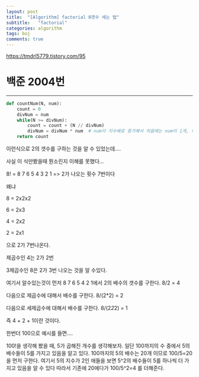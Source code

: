 ```yaml
---
layout: post
title:  "[Algorithm] factorial 0갯수 세는 법"
subtitle:   "factorial"
categories: algorithm
tags: boj
comments: true
---
```

https://tmdrl5779.tistory.com/95

# 백준 2004번
---
```python
def countNum(N, num):
    count = 0
    divNum = num
    while(N >= divNum):
        count = count + (N // divNum)
        divNum = divNum * num  # num이 지수배로 증가해서 처음에는 num이 1개, 다음은 2개
    return count
```

이런식으로 2의 갯수를 구하는 것을 알 수 있었는데....

사실 이 식만봤을때 뭔소린지 이해를 못했다... 

8! = 8 7 6 5 4 3 2 1 => 2가 나오는 횟수 7번이다

왜냐

8 = 2x2x2

6 = 2x3

4 = 2x2

2 = 2x1

으로 2가 7번나온다.

제곱수인 4는 2가 2번

3제곱수인 8은 2가 3번 나오는 것을 알 수있다.

 

여기서 알수있는것이 먼저 8 7 6 5 4 2 1에서 2의 배수의 갯수를 구한다. 8/2 = 4

다음으로 제곱수에 대해서 배수를 구한다. 8/(2*2) = 2

다음으로 세제곱수에 대해서 배수를 구한다. 8/(2*2*2) = 1

즉 4 + 2 + 1이란 것이다.

 

한번더 100으로 예시를 들면....

100!을 생각해 봤을 때, 5가 곱해진 개수를 생각해보자. 일단 100까지의 수 중에서 5의 배수들이 5를 가지고 있음을 알고 있다. 100까지의 5의 배수는 20개 이므로 100/5=20을 먼저 구한다. 여기서 5의 지수가 2인 애들을 보면 5^2의 배수들이 5를 하나씩 더 가지고 있음을 알 수 있다 따라서 기존에 20에다가 100/5^2=4 를 더해준다.